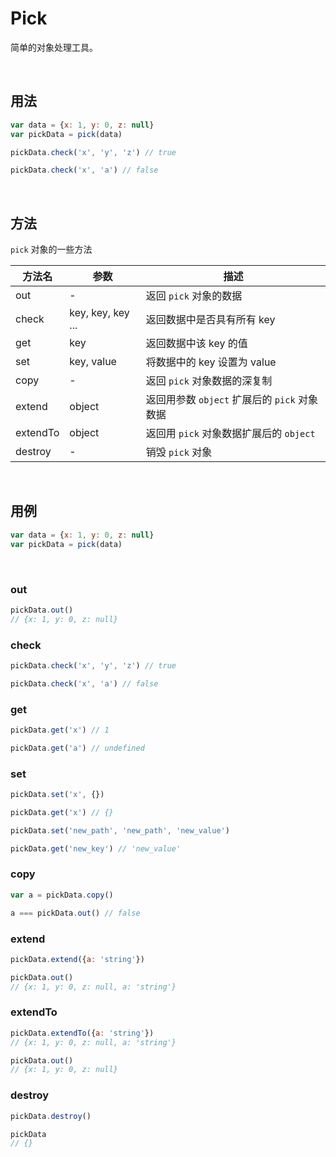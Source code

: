 # Pick

简单的对象处理工具。

<br />

## 用法

```javascript
var data = {x: 1, y: 0, z: null}
var pickData = pick(data)

pickData.check('x', 'y', 'z') // true

pickData.check('x', 'a') // false
```

<br />

## 方法

`pick` 对象的一些方法

方法名 | 参数 | 描述
---- | ---- | ----
out | - | 返回 `pick` 对象的数据
check | key, key, key ... | 返回数据中是否具有所有 key
get | key | 返回数据中该 key 的值
set | key, value | 将数据中的 key 设置为 value
copy | - | 返回 `pick` 对象数据的深复制
extend | object | 返回用参数 `object` 扩展后的 `pick` 对象数据
extendTo | object | 返回用 `pick` 对象数据扩展后的 `object`
destroy | - | 销毁 `pick` 对象

<br />

## 用例

```javascript
var data = {x: 1, y: 0, z: null}
var pickData = pick(data)
```

<br />

### out

```javascript
pickData.out()
// {x: 1, y: 0, z: null}
```

### check

```javascript
pickData.check('x', 'y', 'z') // true

pickData.check('x', 'a') // false
```

### get

```javascript
pickData.get('x') // 1

pickData.get('a') // undefined
```

### set

```javascript
pickData.set('x', {})

pickData.get('x') // {}

pickData.set('new_path', 'new_path', 'new_value')

pickData.get('new_key') // 'new_value'

```

### copy

```javascript
var a = pickData.copy()

a === pickData.out() // false
```

### extend

```javascript
pickData.extend({a: 'string'})

pickData.out() 
// {x: 1, y: 0, z: null, a: 'string'}
```

### extendTo

```javascript
pickData.extendTo({a: 'string'})
// {x: 1, y: 0, z: null, a: 'string'}

pickData.out() 
// {x: 1, y: 0, z: null}
```

### destroy

```javascript
pickData.destroy()

pickData
// {}
```

<br />

